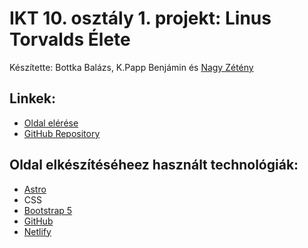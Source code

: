 # IKT 10. osztály 1. projekt: Linus Torvalds Élete

Készítette: Bottka Balázs, K.Papp Benjámin és [Nagy Zétény](https://znagy.hu)

## Linkek:

- [Oldal elérése](https://kedvenc-etelek.znagy.hu)
- [GitHub Repository](https://github.com/stay-js/ikt-kedvenc-etelek)

## Oldal elkészítéséheez használt technológiák:

- [Astro](https://astro.build)
- CSS
- [Bootstrap 5](https://getbootstrap.com)
- [GitHub](https://github.com)
- [Netlify](https://www.netlify.com)
